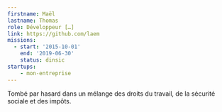```yaml
---
firstname: Maël
lastname: Thomas
role: Développeur […]
link: https://github.com/laem
missions:
  - start: '2015-10-01'
    end: '2019-06-30'
    status: dinsic
startups:
    - mon-entreprise
---
```


Tombé par hasard dans un mélange des droits du travail, de la sécurité sociale et des impôts.
